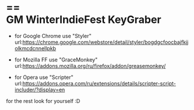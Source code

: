 ==                      
GM WinterIndieFest KeyGraber
==

 - for Google Chrome use "Styler" url:https://chrome.google.com/webstore/detail/styler/bogdgcfoocbajfkjjolkmcdcnnellpkb

 - for Mozilla FF use "GraceMonkey" url:https://addons.mozilla.org/ru/firefox/addon/greasemonkey/

 - for Opera use "Scripter" url:https://addons.opera.com/ru/extensions/details/scripter-script-includer/?display=en

for the rest look for yourself :D
